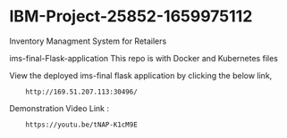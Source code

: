 # IBM-Project-25852-1659975112
Inventory Managment System for Retailers

ims-final-Flask-application
This repo is with Docker and Kubernetes files

View the deployed ims-final flask application by clicking the below link,

        http://169.51.207.113:30496/
        
Demonstration Video Link :

        https://youtu.be/tNAP-K1cM9E
